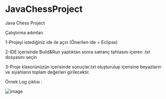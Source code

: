# JavaChessProject
Java Chess Project

Çalıştırma adımları

1-Projeyi istediğiniz ide ile açın (Önerilen ide = Eclipse)

2-IDE içerisinde Build&Run yaptıktan sonra satranç tahtasını içeren .txt dosyasını seçin

3-Proje klasorünüzün içerisinde sonuçlar.txt oluşturulup içerisine beyazların ve siyahların toplam değerleri girilecektir.

Örnek Log çıktısı :

![image](https://user-images.githubusercontent.com/29862339/157038942-cb5b1149-1447-457c-9e0e-fbec4f3c98a3.png)
